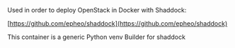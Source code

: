 Used in order to deploy OpenStack in Docker with Shaddock:

[https://github.com/epheo/shaddock](https://github.com/epheo/shaddock)

This container is a generic Python venv Builder for shaddock

